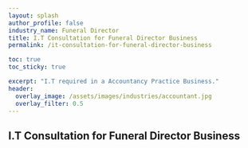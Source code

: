```yaml
---
layout: splash 
author_profile: false 
industry_name: Funeral Director
title: I.T Consultation for Funeral Director Business
permalink: /it-consultation-for-funeral-director-business

toc: true
toc_sticky: true

excerpt: "I.T required in a Accountancy Practice Business."
header:
  overlay_image: /assets/images/industries/accountant.jpg
  overlay_filter: 0.5 
---
```


## I.T Consultation for Funeral Director Business